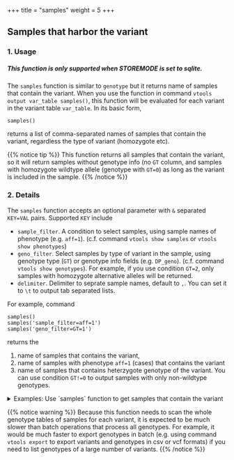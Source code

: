 +++
title = "samples"
weight = 5
+++


## Samples that harbor the variant


### 1. Usage

##### This function is only supported when STOREMODE is set to sqlite. 

The `samples` function is similar to `genotype` but it returns name of samples that contain the variant. When you use the function in command `vtools output var_table samples()`, this function will be evaluated for each variant in the variant table `var_table`. In its basic form, 



    samples()
    

returns a list of comma-separated names of samples that contain the variant, regardless the type of variant (homozygote etc). 


{{% notice tip %}}
This function returns all samples that contain the variant, so it will return samples without genotype info (no `GT` column, and samples with homozygote wildtype allele (genotype with `GT=0`) as long as the variant is included in the sample. 
{{% /notice %}}


### 2. Details

The `samples` function accepts an optional parameter with `&` separated `KEY=VAL` pairs. Supported `KEY` include 



*   `sample_filter`. A condition to select samples, using sample names of phenotype (e.g. `aff=1`). (c.f. command `vtools show samples` or `vtools show phenotypes`) 
*   `geno_filter`. Select samples by type of variant in the sample, using genotype type (`GT`) or genotype info fields (e.g. `DP_geno`). (c.f. command `vtools show genotypes`). For example, if you use condition `GT=2`, only samples with homozygote alternative alleles will be returned. 
*   `delimiter`. Delimiter to seprate sample names, default to `,`. You can set it to `\t` to output tab separated lists. 

For example, command 



    samples()
    samples('sample_filter=aff=1')
    samples('geno_filter=GT=1')
    

returns the 

1.  name of samples that contains the variant, 
2.  name of samples with phenotype `aff=1` (cases) that contains the variant 
3.  name of samples that contains heterzygote genotype of the variant. You can use condition `GT!=0` to output samples with only non-wildtype genotypes. 

<details><summary> Examples: Use `samples` function to get samples that contain the variant</summary> Continue to use the project from the previous example, let us see which samples that contain the variants 



    % vtools admin --load_snapshot vt_simple
    % vtools admin --rename_samples "filename='V2.vcf'" SAMP2
    % vtools admin --rename_samples "filename='V3.vcf'" SAMP3
    % vtools output variant chr pos ref alt "samples()" -l 10
    

    1	4540 	G	A	SAMP1,SAMP3
    1	5683 	G	T	SAMP1
    1	5966 	T	G	SAMP1,SAMP2,SAMP3
    1	6241 	T	C	SAMP1,SAMP3
    1	9992 	C	T	SAMP1,SAMP3
    1	9993 	G	A	SAMP1,SAMP3
    1	10007	G	A	SAMP1,SAMP2,SAMP3
    1	10098	G	A	SAMP1
    1	14775	G	A	SAMP1,SAMP3
    1	16862	A	G	SAMP1,SAMP3
    

Just to show the results from `genotype()` and `samples()` match each other: 



    % vtools output variant chr pos ref alt "genotype('SAMP1')" "genotype('SAMP2')" \
        "genotype('SAMP3')" "samples()"  -l 10
    

    1	4540 	G	A	1	.	1	SAMP1,SAMP3
    1	5683 	G	T	1	.	.	SAMP1
    1	5966 	T	G	1	1	1	SAMP1,SAMP2,SAMP3
    1	6241 	T	C	1	.	1	SAMP1,SAMP3
    1	9992 	C	T	1	.	1	SAMP1,SAMP3
    1	9993 	G	A	1	.	1	SAMP1,SAMP3
    1	10007	G	A	1	1	1	SAMP1,SAMP2,SAMP3
    1	10098	G	A	2	.	.	SAMP1
    1	14775	G	A	2	.	2	SAMP1,SAMP3
    1	16862	A	G	2	.	2	SAMP1,SAMP3
    

You can limit the samples to those with a particular type of genotype 



    % vtools output variant chr pos ref alt "genotype('SAMP1')" "genotype('SAMP2')" \
        "genotype('SAMP3')" "samples('geno_filter=GT=2')"  -l 10
    

    1	4540 	G	A	1	.	1	.
    1	5683 	G	T	1	.	.	.
    1	5966 	T	G	1	1	1	.
    1	6241 	T	C	1	.	1	.
    1	9992 	C	T	1	.	1	.
    1	9993 	G	A	1	.	1	.
    1	10007	G	A	1	1	1	.
    1	10098	G	A	2	.	.	SAMP1
    1	14775	G	A	2	.	2	SAMP1,SAMP3
    1	16862	A	G	2	.	2	SAMP1,SAMP3
    

</details>


{{% notice warning %}}
Because this function needs to scan the whole genotype tables of samples for each variant, it is expected to be much slower than batch operations that process all genotypes. For example, it would be much faster to export genotypes in batch (e.g. using command `vtools export` to export variants and genotypes in csv or vcf formats) if you need to list genotypes of a large number of variants.
{{% /notice %}}